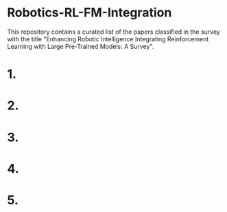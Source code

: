 # Robotics-RL-FM-Integration
This repository contains a curated list of the papers classified in the survey with the title "Enhancing Robotic
Intelligence Integrating
Reinforcement
Learning with Large
Pre-Trained Models: A
Survey".
# 1. 
# 2. 
# 3. 
# 4. 
# 5. 
